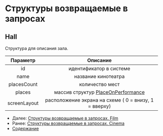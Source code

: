 Структуры возвращаемые в запросах
=====================================

Hall
-------------

Структура для описания зала. 

|   Параметр  | Описание                            |
|:-----------:|:-----------------------------------:|
|      id     |  идентификатор в системе            |
|     name    |    название кинотеатра              |
| placesCount |      количество мест                |
|    places   | массив структур [PlaceOnPerformance](placeOnPerformance)  |
| screenLayout| расположение экрана на схеме ( 0 = внизу, 1 = вверху)  |


* Далее: [Структуры возвращаемые в запросах. Film](film)
* Ранее: [Структуры возвращаемые в запросах. Cinema](cinema)
* [Содержание](../index)